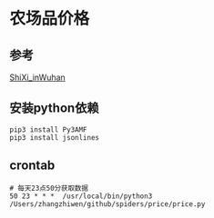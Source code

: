 # 农场品价格

## 参考

[ShiXi_inWuhan](https://github.com/LouisYZK/ShiXi_inWuhan)

## 安装python依赖
```
pip3 install Py3AMF
pip3 install jsonlines
```

## crontab

```shell
# 每天23点50分获取数据
50 23 * * *  /usr/local/bin/python3 /Users/zhangzhiwen/github/spiders/price/price.py
```
